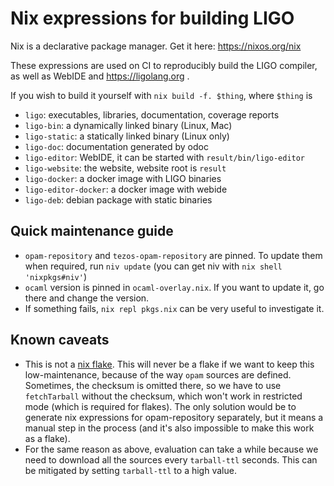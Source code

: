 # Nix expressions for building LIGO

Nix is a declarative package manager. Get it here: https://nixos.org/nix

These expressions are used on CI to reproducibly build the LIGO compiler, as well as WebIDE and https://ligolang.org .

If you wish to build it yourself with `nix build -f. $thing`, where `$thing` is

- `ligo`: executables, libraries, documentation, coverage reports
- `ligo-bin`: a dynamically linked binary (Linux, Mac)
- `ligo-static`: a statically linked binary (Linux only)
- `ligo-doc`: documentation generated by odoc
- `ligo-editor`: WebIDE, it can be started with `result/bin/ligo-editor`
- `ligo-website`: the website, website root is `result`
- `ligo-docker`: a docker image with LIGO binaries
- `ligo-editor-docker`: a docker image with webide
- `ligo-deb`: debian package with static binaries

## Quick maintenance guide

- `opam-repository` and `tezos-opam-repository` are pinned. To update them when required, run `niv update` (you can get niv with `nix shell 'nixpkgs#niv'`)
- `ocaml` version is pinned in `ocaml-overlay.nix`. If you want to update it, go there and change the version.
- If something fails, `nix repl pkgs.nix` can be very useful to investigate it.

## Known caveats

- This is not a [nix flake](https://gist.github.com/edolstra/40da6e3a4d4ee8fd019395365e0772e7). This will never be a flake if we want to keep this low-maintenance, because of the way `opam` sources are defined. Sometimes, the checksum is omitted there, so we have to use `fetchTarball` without the checksum, which won't work in restricted mode (which is required for flakes). The only solution would be to generate nix expressions for opam-repository separately, but it means a manual step in the process (and it's also impossible to make this work as a flake).
- For the same reason as above, evaluation can take a while because we need to download all the sources every `tarball-ttl` seconds. This can be mitigated by setting `tarball-ttl` to a high value.
